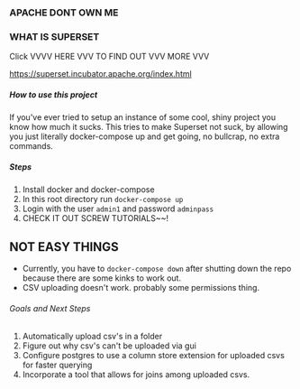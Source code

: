 ### APACHE DONT OWN ME ###

### WHAT IS SUPERSET ###

Click VVVV HERE VVV TO FIND OUT VVV MORE VVV 

https://superset.incubator.apache.org/index.html

##### How to use this project #####

If you've ever tried to setup an instance of some cool, shiny project you know how much it sucks. This tries to make Superset not suck, by allowing you just literally docker-compose up and get going, no bullcrap, no extra commands.

##### Steps #####
1. Install docker and docker-compose
2. In this root directory run `docker-compose up`
3. Login with the user `admin1` and password `adminpass`
4. CHECK IT OUT SCREW TUTORIALS~~!

## NOT EASY THINGS ##
  * Currently, you have to `docker-compose down` after shutting down the repo because there are some kinks to work out.
  * CSV uploading doesn't work. probably some permissions thing.

###### Goals and Next Steps ######
1. Automatically upload csv's in a folder
2. Figure out why csv's can't be uploaded via gui
3. Configure postgres to use a column store extension for uploaded csvs for faster querying
4. Incorporate a tool that allows for joins among uploaded csvs.

